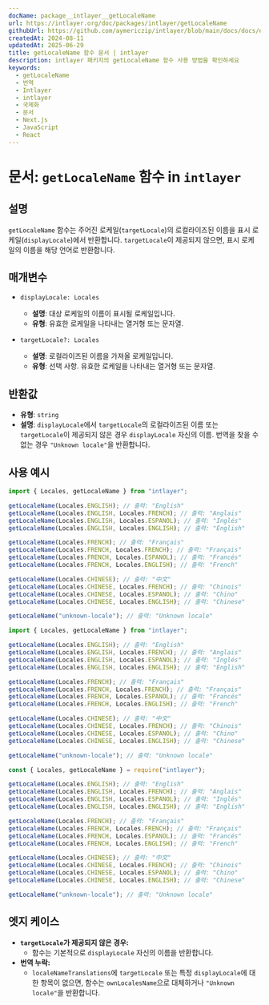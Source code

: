 ```yaml
---
docName: package__intlayer__getLocaleName
url: https://intlayer.org/doc/packages/intlayer/getLocaleName
githubUrl: https://github.com/aymericzip/intlayer/blob/main/docs/docs/en/packages/intlayer/getLocaleName.md
createdAt: 2024-08-11
updatedAt: 2025-06-29
title: getLocaleName 함수 문서 | intlayer
description: intlayer 패키지의 getLocaleName 함수 사용 방법을 확인하세요
keywords:
  - getLocaleName
  - 번역
  - Intlayer
  - intlayer
  - 국제화
  - 문서
  - Next.js
  - JavaScript
  - React
---
```


# 문서: `getLocaleName` 함수 in `intlayer`

## 설명

`getLocaleName` 함수는 주어진 로케일(`targetLocale`)의 로컬라이즈된 이름을 표시 로케일(`displayLocale`)에서 반환합니다. `targetLocale`이 제공되지 않으면, 표시 로케일의 이름을 해당 언어로 반환합니다.

## 매개변수

- `displayLocale: Locales`

  - **설명**: 대상 로케일의 이름이 표시될 로케일입니다.
  - **유형**: 유효한 로케일을 나타내는 열거형 또는 문자열.

- `targetLocale?: Locales`
  - **설명**: 로컬라이즈된 이름을 가져올 로케일입니다.
  - **유형**: 선택 사항. 유효한 로케일을 나타내는 열거형 또는 문자열.

## 반환값

- **유형**: `string`
- **설명**: `displayLocale`에서 `targetLocale`의 로컬라이즈된 이름 또는 `targetLocale`이 제공되지 않은 경우 `displayLocale` 자신의 이름. 번역을 찾을 수 없는 경우 `"Unknown locale"`을 반환합니다.

## 사용 예시

```typescript codeFormat="typescript"
import { Locales, getLocaleName } from "intlayer";

getLocaleName(Locales.ENGLISH); // 출력: "English"
getLocaleName(Locales.ENGLISH, Locales.FRENCH); // 출력: "Anglais"
getLocaleName(Locales.ENGLISH, Locales.ESPANOL); // 출력: "Inglés"
getLocaleName(Locales.ENGLISH, Locales.ENGLISH); // 출력: "English"

getLocaleName(Locales.FRENCH); // 출력: "Français"
getLocaleName(Locales.FRENCH, Locales.FRENCH); // 출력: "Français"
getLocaleName(Locales.FRENCH, Locales.ESPANOL); // 출력: "Francés"
getLocaleName(Locales.FRENCH, Locales.ENGLISH); // 출력: "French"

getLocaleName(Locales.CHINESE); // 출력: "中文"
getLocaleName(Locales.CHINESE, Locales.FRENCH); // 출력: "Chinois"
getLocaleName(Locales.CHINESE, Locales.ESPANOL); // 출력: "Chino"
getLocaleName(Locales.CHINESE, Locales.ENGLISH); // 출력: "Chinese"

getLocaleName("unknown-locale"); // 출력: "Unknown locale"
```

```javascript codeFormat="esm"
import { Locales, getLocaleName } from "intlayer";

getLocaleName(Locales.ENGLISH); // 출력: "English"
getLocaleName(Locales.ENGLISH, Locales.FRENCH); // 출력: "Anglais"
getLocaleName(Locales.ENGLISH, Locales.ESPANOL); // 출력: "Inglés"
getLocaleName(Locales.ENGLISH, Locales.ENGLISH); // 출력: "English"

getLocaleName(Locales.FRENCH); // 출력: "Français"
getLocaleName(Locales.FRENCH, Locales.FRENCH); // 출력: "Français"
getLocaleName(Locales.FRENCH, Locales.ESPANOL); // 출력: "Francés"
getLocaleName(Locales.FRENCH, Locales.ENGLISH); // 출력: "French"

getLocaleName(Locales.CHINESE); // 출력: "中文"
getLocaleName(Locales.CHINESE, Locales.FRENCH); // 출력: "Chinois"
getLocaleName(Locales.CHINESE, Locales.ESPANOL); // 출력: "Chino"
getLocaleName(Locales.CHINESE, Locales.ENGLISH); // 출력: "Chinese"

getLocaleName("unknown-locale"); // 출력: "Unknown locale"
```

```javascript codeFormat="commonjs"
const { Locales, getLocaleName } = require("intlayer");

getLocaleName(Locales.ENGLISH); // 출력: "English"
getLocaleName(Locales.ENGLISH, Locales.FRENCH); // 출력: "Anglais"
getLocaleName(Locales.ENGLISH, Locales.ESPANOL); // 출력: "Inglés"
getLocaleName(Locales.ENGLISH, Locales.ENGLISH); // 출력: "English"

getLocaleName(Locales.FRENCH); // 출력: "Français"
getLocaleName(Locales.FRENCH, Locales.FRENCH); // 출력: "Français"
getLocaleName(Locales.FRENCH, Locales.ESPANOL); // 출력: "Francés"
getLocaleName(Locales.FRENCH, Locales.ENGLISH); // 출력: "French"

getLocaleName(Locales.CHINESE); // 출력: "中文"
getLocaleName(Locales.CHINESE, Locales.FRENCH); // 출력: "Chinois"
getLocaleName(Locales.CHINESE, Locales.ESPANOL); // 출력: "Chino"
getLocaleName(Locales.CHINESE, Locales.ENGLISH); // 출력: "Chinese"

getLocaleName("unknown-locale"); // 출력: "Unknown locale"
```

## 엣지 케이스

- **`targetLocale`가 제공되지 않은 경우:**
  - 함수는 기본적으로 `displayLocale` 자신의 이름을 반환합니다.
- **번역 누락:**
  - `localeNameTranslations`에 `targetLocale` 또는 특정 `displayLocale`에 대한 항목이 없으면, 함수는 `ownLocalesName`으로 대체하거나 `"Unknown locale"`을 반환합니다.
